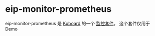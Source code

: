 # eip-monitor-prometheus

eip-monitor-prometheus 是 [Kuboard](https://kuboard.cn) 的一个 [监控套件](https://kuboard.cn/guide/addon/)。
这个套件仅用于 Demo
